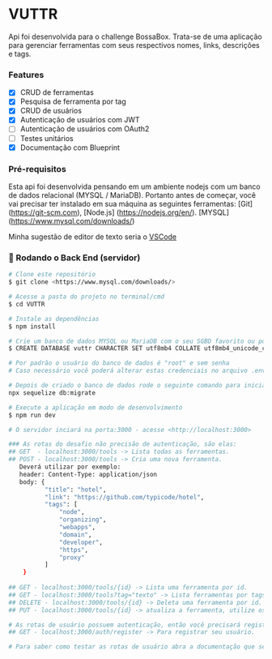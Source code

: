# VUTTR
Api foi desenvolvida para o challenge BossaBox. Trata-se de uma aplicação para gerenciar ferramentas com seus respectivos nomes, links, descrições e tags.

### Features

- [x] CRUD de ferramentas
- [x] Pesquisa de ferramenta por tag
- [x] CRUD de usuários
- [x] Autenticação de usuários com JWT
- [ ] Autenticação de usuários com OAuth2
- [ ] Testes unitários
- [x] Documentação com Blueprint

### Pré-requisitos
Esta api foi desenvolvida pensando em um ambiente nodejs com um banco de dados relacional (MYSQL / MariaDB).
Portanto antes de começar, você vai precisar ter instalado em sua máquina as seguintes ferramentas:
[Git] (https://git-scm.com), 
[Node.js] (https://nodejs.org/en/). 
[MYSQL] (https://www.mysql.com/downloads/)

Minha sugestão de editor de texto seria o [VSCode](https://code.visualstudio.com/)

### 🎲 Rodando o Back End (servidor)

```bash
# Clone este repositório
$ git clone <https://www.mysql.com/downloads/>

# Acesse a pasta do projeto no terminal/cmd
$ cd VUTTR

# Instale as dependências
$ npm install

# Crie um banco de dados MYSQL ou MariaDB com o seu SGBD favorito ou por meu de linha de comando
$ CREATE DATABASE vuttr CHARACTER SET utf8mb4 COLLATE utf8mb4_unicode_ci;

# Por padrão o usuário do banco de dados é "root" e sem senha
# Caso necessário você poderá alterar estas credenciais no arquivo .env

# Depois de criado o banco de dados rode o seguinte comando para iniciar as migrações
npx sequelize db:migrate

# Execute a aplicação em modo de desenvolvimento
$ npm run dev

# O servidor inciará na porta:3000 - acesse <http://localhost:3000>

### As rotas do desafio não precisão de autenticação, são elas:
## GET  - localhost:3000/tools -> Lista todas as ferramentas.
## POST - localhost:3000/tools -> Cria uma nova ferramenta.
   Deverá utilizar por exemplo:
   header: Content-Type: application/json
   body: {
          "title": "hotel",
          "link": "https://github.com/typicode/hotel",
          "tags": [
              "node",
              "organizing",
              "webapps",
              "domain",
              "developer",
              "https",
              "proxy"
          ]
    }
    
## GET - localhost:3000/tools/{id} -> Lista uma ferramenta por id.
## GET - localhost:3000/tools?tag="texto" -> Lista ferramentas por tags.
## DELETE - localhost:3000/tools/{id} -> Deleta uma ferramenta por id.
## PUT - localhost:3000/tools/{id} -> atualiza a ferramenta, utilize os atributos mostrados no método post.

# As rotas de usuário possuem autenticação, então você precisará registrar um usuário, use a rota
## GET - localhost:3000/auth/register -> Para registrar seu usuário.

# Para saber como testar as rotas de usuário abra a documentação que se encontra no arquivo doc_api.html

```
